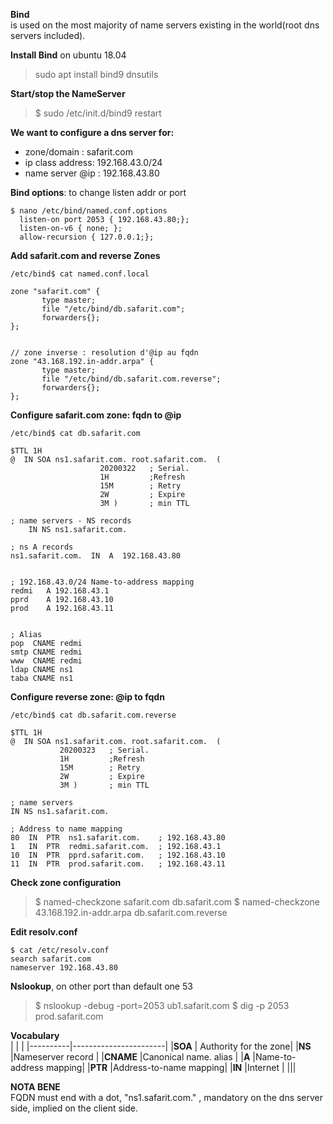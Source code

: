 **Bind**   
is used on the most majority of name servers existing in the world(root dns servers included).

**Install Bind** on ubuntu 18.04
> sudo apt install bind9 dnsutils

**Start/stop the NameServer**
> $ sudo /etc/init.d/bind9 restart

**We want to configure a dns server for:**
- zone/domain : safarit.com
- ip class address: 192.168.43.0/24
- name server @ip : 192.168.43.80

**Bind options**: to change listen addr or port
~~~
$ nano /etc/bind/named.conf.options
  listen-on port 2053 { 192.168.43.80;};
  listen-on-v6 { none; };
  allow-recursion { 127.0.0.1;};
~~~

**Add safarit.com and reverse Zones**
~~~
/etc/bind$ cat named.conf.local 

zone "safarit.com" {
       type master;
       file "/etc/bind/db.safarit.com";
       forwarders{};
};


// zone inverse : resolution d'@ip au fqdn 
zone "43.168.192.in-addr.arpa" {
       type master;
       file "/etc/bind/db.safarit.com.reverse";
       forwarders{};
};
~~~

**Configure safarit.com zone: fqdn to @ip**
~~~
/etc/bind$ cat db.safarit.com

$TTL 1H
@  IN SOA ns1.safarit.com. root.safarit.com.  (
                    20200322   ; Serial.
                    1H         ;Refresh 
                    15M        ; Retry
                    2W         ; Expire
                    3M )       ; min TTL  

; name servers - NS records
    IN NS ns1.safarit.com.

; ns A records 
ns1.safarit.com.  IN  A  192.168.43.80 


; 192.168.43.0/24 Name-to-address mapping
redmi   A 192.168.43.1 
pprd    A 192.168.43.10
prod    A 192.168.43.11 
 

; Alias 
pop  CNAME redmi 
smtp CNAME redmi 
www  CNAME redmi
ldap CNAME ns1
taba CNAME ns1
~~~

**Configure reverse zone: @ip to fqdn**
~~~
/etc/bind$ cat db.safarit.com.reverse

$TTL 1H
@  IN SOA ns1.safarit.com. root.safarit.com.  (
           20200323   ; Serial.
           1H         ;Refresh 
           15M        ; Retry
           2W         ; Expire
           3M )       ; min TTL  

; name servers
IN NS ns1.safarit.com.

; Address to name mapping
80  IN  PTR  ns1.safarit.com.    ; 192.168.43.80
1   IN  PTR  redmi.safarit.com.  ; 192.168.43.1
10  IN  PTR  pprd.safarit.com.   ; 192.168.43.10
11  IN  PTR  prod.safarit.com.   ; 192.168.43.11
~~~

**Check zone configuration**  
> $ named-checkzone safarit.com db.safarit.com
> $ named-checkzone 43.168.192.in-addr.arpa db.safarit.com.reverse


**Edit resolv.conf**  
~~~
$ cat /etc/resolv.conf
search safarit.com
nameserver 192.168.43.80
~~~

**Nslookup**, on other port than default one 53
> $ nslookup -debug -port=2053 ub1.safarit.com
> $ dig -p 2053 prod.safarit.com


**Vocabulary**  
|          |                       |
|----------|-----------------------|
|**SOA**   | Authority for the zone|
|**NS**    |Nameserver record      |
|**CNAME** |Canonical name. alias  |
|**A**     |Name-to-address mapping|
|**PTR**   |Address-to-name mapping|
|**IN**    |Internet               |
|||

**NOTA BENE**  
FQDN must end with a dot, "ns1.safarit.com." , mandatory on the dns server side, implied on the client side.
